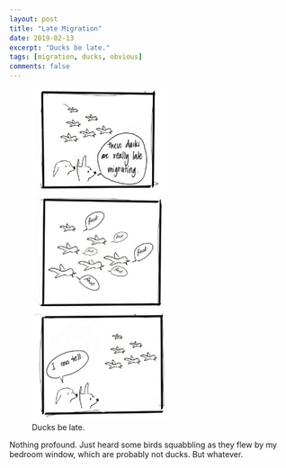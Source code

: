 ```yaml
---
layout: post
title: "Late Migration"
date: 2019-02-13
excerpt: "Ducks be late."
tags: [migration, ducks, obvious]
comments: false
---
```


<figure>
	<img src="/assets/img/migration.jpg">
	<figcaption>Ducks be late.</figcaption>
</figure>

Nothing profound. Just heard some birds squabbling as they flew by my bedroom window, which are probably not ducks. But whatever.
